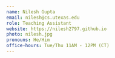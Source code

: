 ```yaml
---
name: Nilesh Gupta
email: nilesh@cs.utexas.edu
role: Teaching Assistant
website: https://nilesh2797.github.io
photo: nilesh.jpg
pronouns: He/Him
office-hours: Tue/Thu 11AM - 12PM (CT)
---
```


